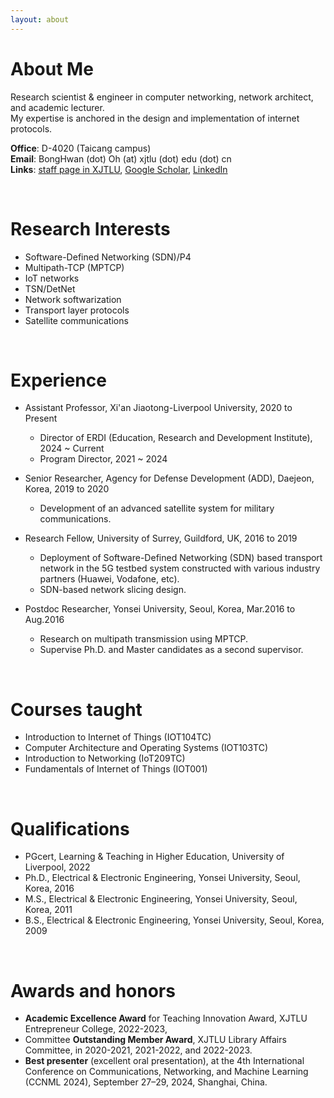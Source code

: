 ```yaml
---
layout: about 
---
```


# About Me
Research scientist & engineer in computer networking, network architect, and academic lecturer.     
My expertise is anchored in the design and implementation of internet protocols.

__Office__: D-4020 (Taicang campus)   
__Email__: BongHwan (dot) Oh (at) xjtlu (dot) edu (dot) cn    
__Links__: [staff page in XJTLU](https://scholar.xjtlu.edu.cn/en/persons/BongHwanOh), 
[Google Scholar](https://scholar.google.co.uk/citations?hl=en&user=rMXzSyAAAAAJ), 
[LinkedIn](https://www.linkedin.com/in/bong-hwan-oh-019300108/)

<br/>

# Research Interests
* Software-Defined Networking (SDN)/P4
* Multipath-TCP (MPTCP)
* IoT networks
* TSN/DetNet
* Network softwarization
* Transport layer protocols
* Satellite communications

<br/>

# Experience
* Assistant Professor, Xi'an Jiaotong-Liverpool University, 2020 to Present
  * Director of ERDI (Education, Research and Development Institute), 2024 ~ Current
  * Program Director, 2021 ~ 2024
* Senior Researcher, Agency for Defense Development (ADD), Daejeon, Korea, 2019 to 2020
  * Development of an advanced satellite system for military communications.

* Research Fellow, University of Surrey, Guildford, UK, 2016 to 2019
  * Deployment of Software-Defined Networking (SDN) based transport network in the 5G testbed system constructed with various industry partners (Huawei, Vodafone, etc).
  * SDN-based network slicing design.

* Postdoc Researcher, Yonsei University, Seoul, Korea, Mar.2016 to Aug.2016
  * Research on multipath transmission using MPTCP.
  * Supervise Ph.D. and Master candidates as a second supervisor.

<br/>

# Courses taught
* Introduction to Internet of Things (IOT104TC)
* Computer Architecture and Operating Systems (IOT103TC)
* Introduction to Networking (IoT209TC)
* Fundamentals of Internet of Things (IOT001)

<br/>

# Qualifications
* PGcert, Learning & Teaching in Higher Education, University of Liverpool, 2022
* Ph.D.,  Electrical & Electronic Engineering, Yonsei University, Seoul, Korea, 2016
* M.S.,   Electrical & Electronic Engineering, Yonsei University, Seoul, Korea, 2011
* B.S.,   Electrical & Electronic Engineering, Yonsei University, Seoul, Korea, 2009

<br/>

# Awards and honors
* __Academic Excellence Award__ for Teaching Innovation Award, XJTLU Entrepreneur College, 2022-2023,
* Committee __Outstanding Member Award__, XJTLU Library Affairs Committee, in 2020-2021, 2021-2022, and 2022-2023.
* __Best presenter__ (excellent oral presentation), at the 4th International Conference on Communications, Networking, and Machine Learning (CCNML 2024), September 27–29, 2024, Shanghai, China.
